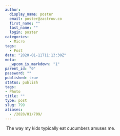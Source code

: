 ```yaml
---
author:
  display_name: poster
  email: poster@zastrow.co
  first_name: ""
  last_name: ""
  login: poster
categories:
  - Micro
tags:
  - Post
date: "2020-01-11T11:13:30Z"
meta:
  _wpcom_is_markdown: "1"
parent_id: "0"
password: ""
published: true
status: publish
tags:
- Photo
title: ""
type: post
slug: 799
aliases:
  - /2020/01/799/
---
```

<p><img src="/assets/2020/01/79707366_158820022090000_59791150107264860_n.jpg?_nc_ht=scontent.cdninstagram.com&amp;_nc_ohc=J1WkKwcJB2AAX903wd_&amp;oh=10464936c70bb4db4211b82dd789822a&amp;oe=5EA42405" alt="" /> The way my kids typically eat cucumbers amuses me.</p>

